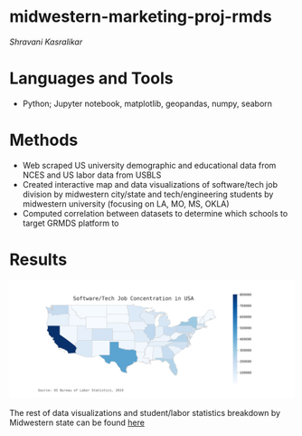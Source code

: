 # midwestern-marketing-proj-rmds

*Shravani Kasralikar*

# Languages and Tools
- Python; Jupyter notebook, matplotlib, geopandas, numpy, seaborn


# Methods
- Web scraped US university demographic and educational data from NCES and US labor data from USBLS
- Created interactive map and data visualizations of software/tech job division by midwestern city/state and tech/engineering students by midwestern university (focusing on LA, MO, MS, OKLA)
- Computed correlation between datasets to determine which schools to target GRMDS platform to

# Results
![Software/Tech Job Concentration in USA](https://github.com/skasralikar/midwestern-marketing-proj-rmds/blob/master/datavisualizations/LouisianaTech.png)

The rest of data visualizations and student/labor statistics breakdown by Midwestern state can be found [here](https://github.com/skasralikar/midwestern-marketing-proj-rmds/tree/master/datavisualizations)
